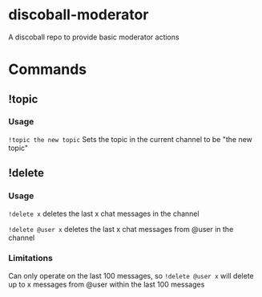 # discoball-moderator
A discoball repo to provide basic moderator actions

# Commands
## !topic
### Usage
`!topic the new topic` Sets the topic in the current channel to be "the new topic"

## !delete
### Usage

`!delete x` deletes the last x chat messages in the channel

`!delete @user x` deletes the last x chat messages from @user in the channel

### Limitations
Can only operate on the last 100 messages, so `!delete @user x` will delete up to x messages from @user within the last 100 messages
